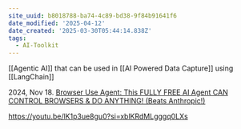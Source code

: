 ```yaml
---
site_uuid: b8018788-ba74-4c89-bd38-9f84b91641f6
date_modified: '2025-04-12'
date_created: '2025-03-30T05:44:14.838Z'
tags:
  - AI-Toolkit
---
```





























































[[Agentic AI]] that can be used in [[AI Powered Data Capture]] using [[LangChain]]

2024, Nov 18. [Browser Use Agent: This FULLY FREE AI Agent CAN CONTROL BROWSERS & DO ANYTHING! (Beats Anthropic!)](https://youtu.be/h6ibW12gWgs?si=lBYvvPdOCKVnn6hB) 

https://youtu.be/lK1p3ue8gu0?si=xblKRdMLgggq0LXs